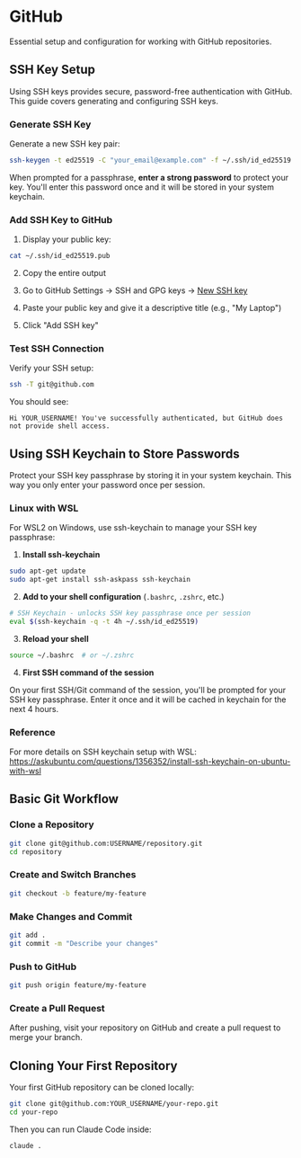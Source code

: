 # GitHub

Essential setup and configuration for working with GitHub repositories.

## SSH Key Setup

Using SSH keys provides secure, password-free authentication with GitHub. This guide covers generating and configuring SSH keys.

### Generate SSH Key

Generate a new SSH key pair:

```bash
ssh-keygen -t ed25519 -C "your_email@example.com" -f ~/.ssh/id_ed25519
```

When prompted for a passphrase, **enter a strong password** to protect your key. You'll enter this password once and it will be stored in your system keychain.

### Add SSH Key to GitHub

1. Display your public key:

```bash
cat ~/.ssh/id_ed25519.pub
```

2. Copy the entire output

3. Go to GitHub Settings → SSH and GPG keys → [New SSH key](https://github.com/settings/ssh/new)

4. Paste your public key and give it a descriptive title (e.g., "My Laptop")

5. Click "Add SSH key"

### Test SSH Connection

Verify your SSH setup:

```bash
ssh -T git@github.com
```

You should see:

```
Hi YOUR_USERNAME! You've successfully authenticated, but GitHub does not provide shell access.
```

## Using SSH Keychain to Store Passwords

Protect your SSH key passphrase by storing it in your system keychain. This way you only enter your password once per session.

### Linux with WSL

For WSL2 on Windows, use ssh-keychain to manage your SSH key passphrase:

1. **Install ssh-keychain**

```bash
sudo apt-get update
sudo apt-get install ssh-askpass ssh-keychain
```

2. **Add to your shell configuration** (`.bashrc`, `.zshrc`, etc.)

```bash
# SSH Keychain - unlocks SSH key passphrase once per session
eval $(ssh-keychain -q -t 4h ~/.ssh/id_ed25519)
```

3. **Reload your shell**

```bash
source ~/.bashrc  # or ~/.zshrc
```

4. **First SSH command of the session**

On your first SSH/Git command of the session, you'll be prompted for your SSH key passphrase. Enter it once and it will be cached in keychain for the next 4 hours.

### Reference

For more details on SSH keychain setup with WSL:
https://askubuntu.com/questions/1356352/install-ssh-keychain-on-ubuntu-with-wsl

## Basic Git Workflow

### Clone a Repository

```bash
git clone git@github.com:USERNAME/repository.git
cd repository
```

### Create and Switch Branches

```bash
git checkout -b feature/my-feature
```

### Make Changes and Commit

```bash
git add .
git commit -m "Describe your changes"
```

### Push to GitHub

```bash
git push origin feature/my-feature
```

### Create a Pull Request

After pushing, visit your repository on GitHub and create a pull request to merge your branch.

## Cloning Your First Repository

Your first GitHub repository can be cloned locally:

```bash
git clone git@github.com:YOUR_USERNAME/your-repo.git
cd your-repo
```

Then you can run Claude Code inside:

```bash
claude .
```
